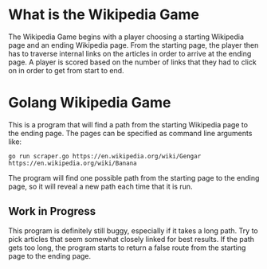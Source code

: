 # What is the Wikipedia Game
The Wikipedia Game begins with a player choosing a starting Wikipedia page and an ending Wikipedia page.
From the starting page, the player then has to traverse internal links on the articles in order 
to arrive at the ending page. A player is scored based on the number of links that they had to click on
in order to get from start to end.

# Golang Wikipedia Game
This is a program that will find a path from the starting Wikipedia page to the ending page. The pages can be specified
as command line arguments like: 

`go run scraper.go https://en.wikipedia.org/wiki/Gengar https://en.wikipedia.org/wiki/Banana`

The program will find one possible path from the starting page to the ending page, so it will reveal a new path each time
that it is run.

## Work in Progress
This program is definitely still buggy, especially if it takes a long path. Try to pick articles that seem somewhat closely
linked for best results. If the path gets too long, the program starts to return a false route from the starting page to 
the ending page.
